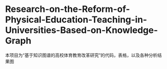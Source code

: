 # Research-on-the-Reform-of-Physical-Education-Teaching-in-Universities-Based-on-Knowledge-Graph
本项目为“基于知识图谱的高校体育教育改革研究”的代码，表格，以及各种分析结果图
